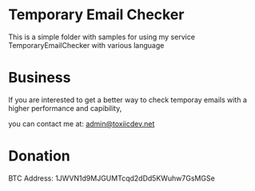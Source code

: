 # Temporary Email Checker

This is a simple folder with samples for using my service TemporaryEmailChecker with various language

# Business

If you are interested to get a better way to check temporay emails with a higher performance and capibility,

you can contact me at: admin@toxiicdev.net

# Donation

BTC Address: 1JWVN1d9MJGUMTcqd2dDd5KWuhw7GsMGSe